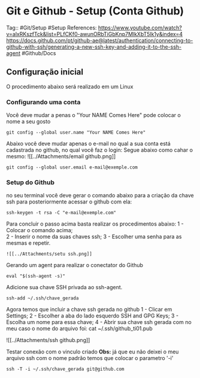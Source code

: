 # Git e Github - Setup (Conta Github)

Tag:: #Git/Setup #Setup
References: https://www.youtube.com/watch?v=alxRKszfTck&list=PLfCKf0-awunORbTiGbKnp7MlkXbT5lk1y&index=4 
https://docs.github.com/pt/github-ae@latest/authentication/connecting-to-github-with-ssh/generating-a-new-ssh-key-and-adding-it-to-the-ssh-agent #Github/Docs
## Configuração inicial

O procedimento abaixo será realizado em um Linux

### Configurando uma conta


Você deve mudar a penas o "Your NAME Comes Here" pode colocar o nome a seu gosto
```
git config --global user.name "Your NAME Comes Here"
```

Abaixo você deve mudar apenas o e-mail no qual a sua conta está cadastrada no github, no qual você faz o login:
Segue abaixo como cahar o mesmo:
![[../Attachments/email github.png]]
```
git config --global user.email e-mail@exemple.com
```


### Setup do Github

no seu terminal você deve gerar o comando abaixo para a criação da chave ssh para posteriormente acessar o github com ela:
```
ssh-keygen -t rsa -C "e-mail@exemple.com"
```

Para concluir o passo acima basta realizar os procedimentos abaixo:
	1 - Colocar o comando acima;  
	2 -  Inserir o nome da suas chaves ssh;
	3 - Escolher uma senha para as mesmas e repetir. 
	
	![[../Attachments/setu ssh.png]]

Gerando um agent para realizar o conectator do Github
```
eval "$(ssh-agent -s)"
```

Adicione sua chave SSH privada ao ssh-agent.
```
ssh-add ~/.ssh/chave_gerada
```

Agora temos que incluir a chave ssh gerada no github
	1 - Clicar em Settings;
	2 - Escolher a aba do lado esquerdo SSH and GPG Keys;
	3 - Escolha um nome para essa chave;
	4 - Abrir sua chave ssh gerada com no meu caso o nome do arquivo foi:  cat ~/.ssh/github_ti01.pub
	

![[../Attachments/ssh github.png]]

Testar conexão com o vinculo criado
**Obs:** já que eu não deixei o meu arquivo ssh com o nome padrão temos que colocar o parametro '-i' 
```
ssh -T -i ~/.ssh/chave_gerada git@github.com
```

